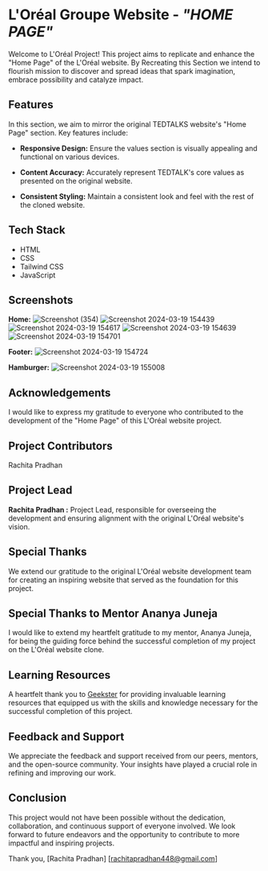 # L'Oréal Groupe Website - *"HOME PAGE"*

Welcome to L'Oréal Project! This project aims to replicate and enhance the "Home Page" of the L'Oréal website. By Recreating this Section we intend to flourish mission to discover and spread ideas that spark imagination, embrace possibility and catalyze impact.

## Features

In this section, we aim to mirror the original TEDTALKS website's "Home Page" section. Key features include:

- **Responsive Design:** Ensure the values section is visually appealing and functional on various devices.

- **Content Accuracy:** Accurately represent TEDTALK's core values as presented on the original website.

- **Consistent Styling:** Maintain a consistent look and feel with the rest of the cloned website.
## Tech Stack

- HTML
- CSS
- Tailwind CSS
- JavaScript
## Screenshots

**Home:**
![Screenshot (354)](https://github.com/rach-18/Loreal/assets/89763249/dc0de70f-7661-4811-ba6c-972583117eca)
![Screenshot 2024-03-19 154439](https://github.com/rach-18/Loreal/assets/89763249/38bcd113-b1f7-4a71-86e7-1b43b149a8a7)
![Screenshot 2024-03-19 154617](https://github.com/rach-18/Loreal/assets/89763249/f50cf2ef-3c0c-4077-b0be-3de4ee18cf63)
![Screenshot 2024-03-19 154639](https://github.com/rach-18/Loreal/assets/89763249/93787668-46dc-4fe0-8de9-850f2b901dc6)
![Screenshot 2024-03-19 154701](https://github.com/rach-18/Loreal/assets/89763249/e9bbef7d-f898-428c-8046-cd7cbf360b31)

**Footer:**
![Screenshot 2024-03-19 154724](https://github.com/rach-18/Loreal/assets/89763249/a0c35dfa-6963-4ae6-b9fd-9689b36266ee)

**Hamburger:**
![Screenshot 2024-03-19 155008](https://github.com/rach-18/Loreal/assets/89763249/b71028f5-1273-40d8-b2cd-2c300e7e4999)

## Acknowledgements

I would like to express my gratitude to everyone who contributed to the development of the "Home Page" of this L'Oréal  website project.

## Project Contributors

Rachita Pradhan
## Project Lead

**Rachita Pradhan :** Project Lead, responsible for overseeing the development and ensuring alignment with the original L'Oréal website's vision.
## Special Thanks

We extend our gratitude to the original L'Oréal website development team for creating an inspiring website that served as the foundation for this project.
## Special Thanks to Mentor Ananya Juneja

I would like to extend my heartfelt gratitude to my mentor, Ananya Juneja, for being the guiding force behind the successful completion of my project on the L'Oréal website clone.
## Learning Resources

A heartfelt thank you to [Geekster](https://www.geekster.in/) for providing invaluable learning resources that equipped us with the skills and knowledge necessary for the successful completion of this project.
## Feedback and Support

We appreciate the feedback and support received from our peers, mentors, and the open-source community. Your insights have played a crucial role in refining and improving our work.
## Conclusion

This project would not have been possible without the dedication, collaboration, and continuous support of everyone involved. We look forward to future endeavors and the opportunity to contribute to more impactful and inspiring projects.

Thank you, [Rachita Pradhan] [rachitapradhan448@gmail.com]
